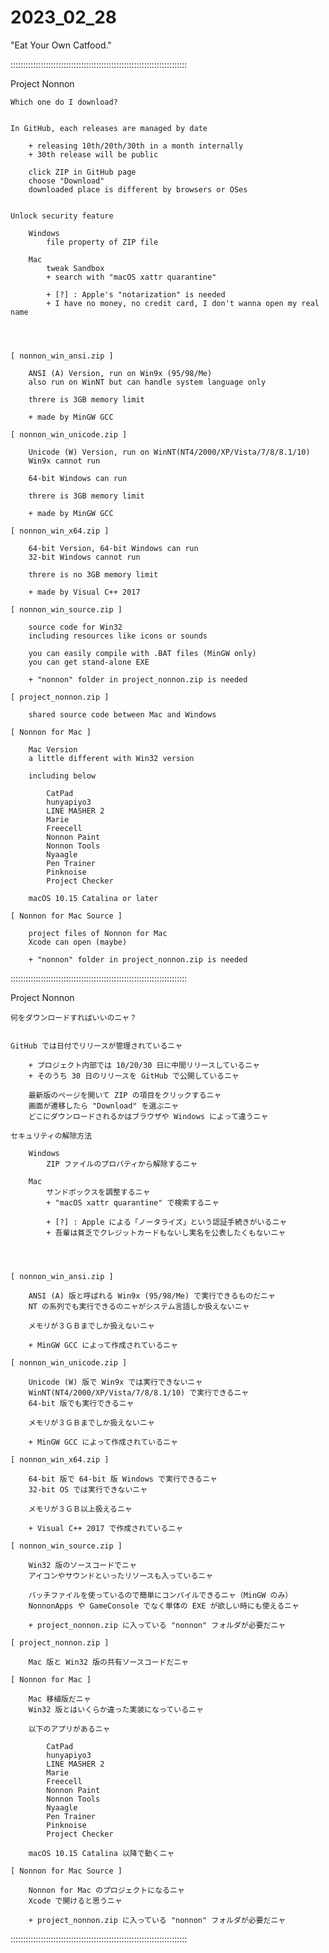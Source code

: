 # 2023_02_28
"Eat Your Own Catfood."

::::::::::::::::::::::::::::::::::::::::::::::::::::::::::::::::::::::

Project Nonnon

	Which one do I download?


	In GitHub, each releases are managed by date

		+ releasing 10th/20th/30th in a month internally
		+ 30th release will be public

		click ZIP in GitHub page
		choose "Download"
		downloaded place is different by browsers or OSes


	Unlock security feature

		Windows
			file property of ZIP file

		Mac
			tweak Sandbox
			+ search with "macOS xattr quarantine"

			+ [?] : Apple's "notarization" is needed
			+ I have no money, no credit card, I don't wanna open my real name




	[ nonnon_win_ansi.zip ]

		ANSI (A) Version, run on Win9x (95/98/Me)
		also run on WinNT but can handle system language only

		threre is 3GB memory limit

		+ made by MinGW GCC

	[ nonnon_win_unicode.zip ]

		Unicode (W) Version, run on WinNT(NT4/2000/XP/Vista/7/8/8.1/10)
		Win9x cannot run

		64-bit Windows can run

		threre is 3GB memory limit

		+ made by MinGW GCC

	[ nonnon_win_x64.zip ]

		64-bit Version, 64-bit Windows can run
		32-bit Windows cannot run

		threre is no 3GB memory limit

		+ made by Visual C++ 2017

	[ nonnon_win_source.zip ]

		source code for Win32
		including resources like icons or sounds

		you can easily compile with .BAT files (MinGW only)
		you can get stand-alone EXE

		+ "nonnon" folder in project_nonnon.zip is needed

	[ project_nonnon.zip ]

		shared source code between Mac and Windows

	[ Nonnon for Mac ]

		Mac Version
		a little different with Win32 version

		including below

			CatPad
			hunyapiyo3
			LINE MASHER 2
			Marie
			Freecell
			Nonnon Paint
			Nonnon Tools
			Nyaagle
			Pen Trainer
			Pinknoise
			Project Checker

		macOS 10.15 Catalina or later

	[ Nonnon for Mac Source ]

		project files of Nonnon for Mac
		Xcode can open (maybe)

		+ "nonnon" folder in project_nonnon.zip is needed

::::::::::::::::::::::::::::::::::::::::::::::::::::::::::::::::::::::

Project Nonnon

	何をダウンロードすればいいのニャ？


	GitHub では日付でリリースが管理されているニャ

		+ プロジェクト内部では 10/20/30 日に中間リリースしているニャ
		+ そのうち 30 日のリリースを GitHub で公開しているニャ

		最新版のページを開いて ZIP の項目をクリックするニャ
		画面が遷移したら "Download" を選ぶニャ
		どこにダウンロードされるかはブラウザや Windows によって違うニャ

	セキュリティの解除方法

		Windows
			ZIP ファイルのプロパティから解除するニャ

		Mac
			サンドボックスを調整するニャ
			+ "macOS xattr quarantine" で検索するニャ

			+ [?] : Apple による「ノータライズ」という認証手続きがいるニャ
			+ 吾輩は貧乏でクレジットカードもないし実名を公表したくもないニャ




	[ nonnon_win_ansi.zip ]

		ANSI (A) 版と呼ばれる Win9x (95/98/Me) で実行できるものだニャ
		NT の系列でも実行できるのニャがシステム言語しか扱えないニャ

		メモリが３ＧＢまでしか扱えないニャ

		+ MinGW GCC によって作成されているニャ

	[ nonnon_win_unicode.zip ]

		Unicode (W) 版で Win9x では実行できないニャ
		WinNT(NT4/2000/XP/Vista/7/8/8.1/10) で実行できるニャ
		64-bit 版でも実行できるニャ

		メモリが３ＧＢまでしか扱えないニャ

		+ MinGW GCC によって作成されているニャ

	[ nonnon_win_x64.zip ]

		64-bit 版で 64-bit 版 Windows で実行できるニャ
		32-bit OS では実行できないニャ

		メモリが３ＧＢ以上扱えるニャ

		+ Visual C++ 2017 で作成されているニャ

	[ nonnon_win_source.zip ]

		Win32 版のソースコードでニャ
		アイコンやサウンドといったリソースも入っているニャ

		バッチファイルを使っているので簡単にコンパイルできるニャ（MinGW のみ）
		NonnonApps や GameConsole でなく単体の EXE が欲しい時にも使えるニャ

		+ project_nonnon.zip に入っている "nonnon" フォルダが必要だニャ

	[ project_nonnon.zip ]

		Mac 版と Win32 版の共有ソースコードだニャ

	[ Nonnon for Mac ]

		Mac 移植版だニャ
		Win32 版とはいくらか違った実装になっているニャ

		以下のアプリがあるニャ

			CatPad
			hunyapiyo3
			LINE MASHER 2
			Marie
			Freecell
			Nonnon Paint
			Nonnon Tools
			Nyaagle
			Pen Trainer
			Pinknoise
			Project Checker

		macOS 10.15 Catalina 以降で動くニャ

	[ Nonnon for Mac Source ]

		Nonnon for Mac のプロジェクトになるニャ
		Xcode で開けると思うニャ

		+ project_nonnon.zip に入っている "nonnon" フォルダが必要だニャ

::::::::::::::::::::::::::::::::::::::::::::::::::::::::::::::::::::::
